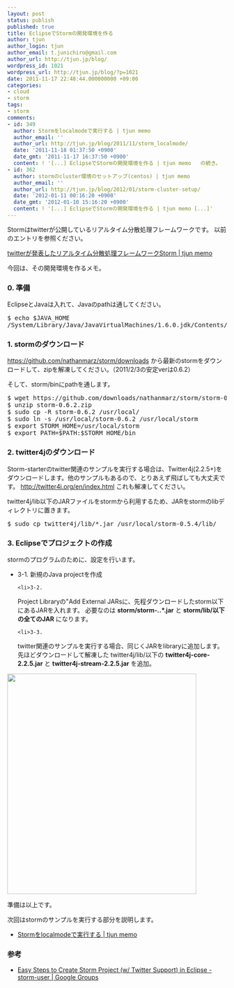 ```yaml
---
layout: post
status: publish
published: true
title: EclipseでStormの開発環境を作る
author: tjun
author_login: tjun
author_email: t.junichiro@gmail.com
author_url: http://tjun.jp/blog/
wordpress_id: 1021
wordpress_url: http://tjun.jp/blog/?p=1021
date: 2011-11-17 22:48:44.000000000 +09:00
categories:
- cloud
- storm
tags:
- storm
comments:
- id: 349
  author: Stormをlocalmodeで実行する | tjun memo
  author_email: ''
  author_url: http://tjun.jp/blog/2011/11/storm_localmode/
  date: '2011-11-18 01:37:50 +0900'
  date_gmt: '2011-11-17 16:37:50 +0900'
  content: ! '[...] EclipseでStormの開発環境を作る | tjun memo   の続き。  [...]'
- id: 362
  author: stormのcluster環境のセットアップ(centos) | tjun memo
  author_email: ''
  author_url: http://tjun.jp/blog/2012/01/storm-cluster-setup/
  date: '2012-01-11 00:16:20 +0900'
  date_gmt: '2012-01-10 15:16:20 +0900'
  content: ! '[...] EclipseでStormの開発環境を作る | tjun memo [...]'
---
```

Stormはtwitterが公開しているリアルタイム分散処理フレームワークです。
以前のエントリを参照ください。

<a href="http://tjun.jp/blog/2011/10/storm_intro/">twitterが発表したリアルタイム分散処理フレームワークStorm | tjun memo</a>


今回は、その開発環境を作るメモ。

<h3>0. 準備</h3>
EclipseとJavaは入れて、Javaのpathは通してください。
<pre>
$ echo $JAVA_HOME
/System/Library/Java/JavaVirtualMachines/1.6.0.jdk/Contents/Home
</pre>


<h3>1. stormのダウンロード</h3>

<a href="https://github.com/nathanmarz/storm/downloads">https://github.com/nathanmarz/storm/downloads</a> から最新のstormをダウンロードして、zipを解凍してください。（2011/2/3の安定verは0.6.2）

そして、storm/binにpathを通します。

<pre>
$ wget https://github.com/downloads/nathanmarz/storm/storm-0.6.2.zip --no-check-certificate
$ unzip storm-0.6.2.zip
$ sudo cp -R storm-0.6.2 /usr/local/
$ sudo ln -s /usr/local/storm-0.6.2 /usr/local/storm
$ export STORM_HOME=/usr/local/storm
$ export PATH=$PATH:$STORM_HOME/bin
</pre>


<h3>2. twitter4jのダウンロード</h3>

Storm-starterのtwitter関連のサンプルを実行する場合は、Twitter4j(2.2.5+)をダウンロードします。他のサンプルもあるので、とりあえず飛ばしても大丈夫です。
<a href="http://twitter4j.org/en/index.html">http://twitter4j.org/en/index.html</a>
これも解凍してください。

twitter4j/lib以下のJARファイルをstormから利用するため、JARをstormのlibディレクトリに置きます。
<pre>
$ sudo cp twitter4j/lib/*.jar /usr/local/storm-0.5.4/lib/
</pre>


<h3>3. Eclipseでプロジェクトの作成</h3>

stormのプログラムのために、設定を行います。

<ul>
	<li>3-1. 
新規のJava projectを作成</li>

	<li>3-2. 
Project Libraryの"Add External JARsに、先程ダウンロードしたstorm以下にあるJARを入れます。
必要なのは <strong>storm/storm-*.*.*.jar</strong> と <strong>storm/lib/以下の全てのJAR</strong> になります。</li>

	<li>3-3. 
twitter関連のサンプルを実行する場合、同じくJARをlibraryに追加します。
先ほどダウンロードして解凍した twitter4j/lib/以下の <strong>twitter4j-core-2.2.5.jar</strong> と <strong>twitter4j-stream-2.2.5.jar</strong> を追加。
</li>
</ul>

<a href="http://tjun.jp/blog/2011/11/storm_eclipse/newjavaproject/" rel="attachment wp-att-1022"><img src="http://tjun.jp/blog/wp-content/uploads/2011/11/NewJavaProject-258x300.jpg" alt="" title="ProjectLibrary" width="434" height="504" class="aligncenter size-medium wp-image-1022" /></a>

準備は以上です。

次回はstormのサンプルを実行する部分を説明します。
<ul>
	<li><a href="http://tjun.jp/blog/2011/11/storm_localmode/">Stormをlocalmodeで実行する | tjun memo</a></li>
</ul>

<h3>参考</h3>
<ul>
	<li><a href="http://groups.google.com/group/storm-user/browse_thread/thread/5d46225969470773/4cd6b297022e3279?lnk=gst&q=eclipse#4cd6b297022e3279">Easy Steps to Create Storm Project (w/ Twitter Support) in Eclipse - storm-user | Google Groups</a></li>
</ul>

